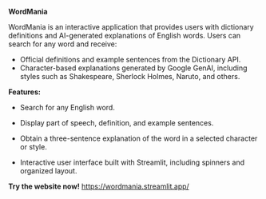**WordMania**

WordMania is an interactive application that provides users with dictionary definitions and AI-generated explanations of English words. Users can search for any word and receive:

- Official definitions and example sentences from the Dictionary API.
- Character-based explanations generated by Google GenAI, including styles such as Shakespeare, Sherlock Holmes, Naruto, and others.

**Features:**

- Search for any English word.
- Display part of speech, definition, and example sentences.
- Obtain a three-sentence explanation of the word in a selected character or style.

- Interactive user interface built with Streamlit, including spinners and organized layout.

**Try the website now!**
https://wordmania.streamlit.app/
